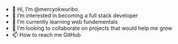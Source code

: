 - 👋 Hi, I’m @mercyokwuribo
- 👀 I’m interested in becoming a full stack developer
- 🌱 I’m currently learning web fundementals
- 💞️ I’m looking to collaborate on projects that would help me grow
- 📫 How to reach me GitHub

<!---
mercyokwuribo/mercyokwuribo is a ✨ special ✨ repository because its `README.md` (this file) appears on your GitHub profile.
You can click the Preview link to take a look at your changes.
--->
